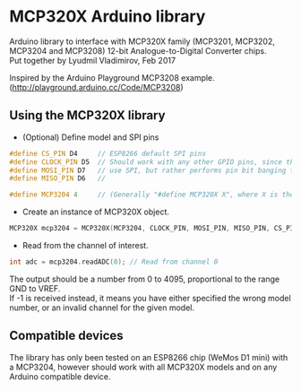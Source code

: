 # MCP320X Arduino library
Arduino library to interface with MCP320X family (MCP3201, MCP3202, MCP3204 and MCP3208) 12-bit Analogue-to-Digital Converter chips.<br>
Put together by Lyudmil Vladimirov, Feb 2017

Inspired by the Arduino Playground MCP3208 example. (http://playground.arduino.cc/Code/MCP3208)  

## Using the MCP320X library
* (Optional) Define model and SPI pins
```c++
#define CS_PIN D4     // ESP8266 default SPI pins
#define CLOCK_PIN D5  // Should work with any other GPIO pins, since the library does not formally
#define MOSI_PIN D7   // use SPI, but rather performs pin bit banging to emulate SPI communication.
#define MISO_PIN D6   //

#define MCP3204 4     // (Generally "#define MCP320X X", where X is the last model digit/number of inputs)
````
* Create an instance of MCP320X object.
```c++
MCP320X mcp3204 = MCP320X(MCP3204, CLOCK_PIN, MOSI_PIN, MISO_PIN, CS_PIN);
````
* Read from the channel of interest.
````c++
int adc = mcp3204.readADC(0); // Read from channel 0
````
The output should be a number from 0 to 4095, proportional to the range GND to VREF.<br>
If -1 is received instead, it means you have either specified the wrong model number, or an invalid channel for the given model.

## Compatible devices
The library has only been tested on an ESP8266 chip (WeMos D1 mini) with a MCP3204, however should work with all MCP320X models and on any Arduino compatible device.
